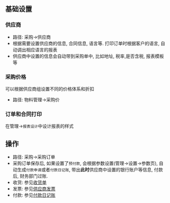 ﻿## 基础设置

### 供应商
- 路径: 采购->供应商
- 根据需要设置供应商的信息, 合同信息, 语言等. 打印订单时根据客户的语言, 自动调出相应语言的报表
- 供应商中设置的信息会自动带到采购单中, 比如地址, 税率,是否含税, 报表模板等

### 采购价格
可以根据供应商组设置不同的价格体系和折扣
- 路径: 物料管理->采购价

### 订单和合同打印
在管理->`报表设计`中设计报表的样式

## 操作
- 路径: 采购->采购订单
- 采购订单保存后, 如果设置了`预付款`, 会根据参数设置(管理->设置->参数页), 自动生成`付款申请`或者`付款日记账`, 带出**此时**供应商中设置的银行账户等信息, 付款后, 财务部门过账.
- 收货: 参见[收货单](../Onhands/Receipt.md)
- 发票: 参见[供应商发票](../Financial/AP/Invoice.md)
- 付款: 参见[付款日记账](../Financial/AP/PaymentJournal.md)
